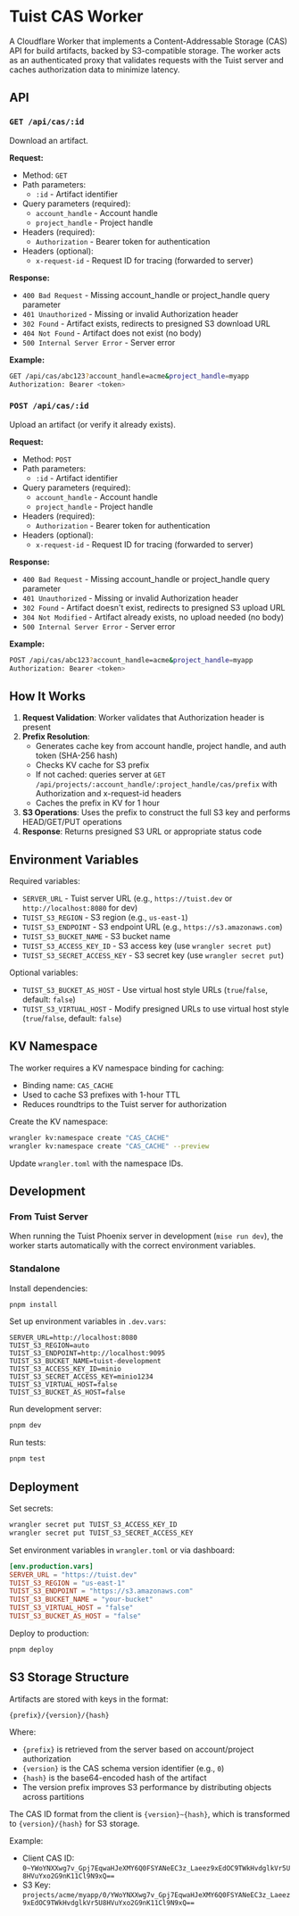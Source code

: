 # Tuist CAS Worker

A Cloudflare Worker that implements a Content-Addressable Storage (CAS) API for build artifacts, backed by S3-compatible storage. The worker acts as an authenticated proxy that validates requests with the Tuist server and caches authorization data to minimize latency.

## API

### `GET /api/cas/:id`

Download an artifact.

**Request:**
- Method: `GET`
- Path parameters:
  - `:id` - Artifact identifier
- Query parameters (required):
  - `account_handle` - Account handle
  - `project_handle` - Project handle
- Headers (required):
  - `Authorization` - Bearer token for authentication
- Headers (optional):
  - `x-request-id` - Request ID for tracing (forwarded to server)

**Response:**
- `400 Bad Request` - Missing account_handle or project_handle query parameter
- `401 Unauthorized` - Missing or invalid Authorization header
- `302 Found` - Artifact exists, redirects to presigned S3 download URL
- `404 Not Found` - Artifact does not exist (no body)
- `500 Internal Server Error` - Server error

**Example:**
```bash
GET /api/cas/abc123?account_handle=acme&project_handle=myapp
Authorization: Bearer <token>
```

### `POST /api/cas/:id`

Upload an artifact (or verify it already exists).

**Request:**
- Method: `POST`
- Path parameters:
  - `:id` - Artifact identifier
- Query parameters (required):
  - `account_handle` - Account handle
  - `project_handle` - Project handle
- Headers (required):
  - `Authorization` - Bearer token for authentication
- Headers (optional):
  - `x-request-id` - Request ID for tracing (forwarded to server)

**Response:**
- `400 Bad Request` - Missing account_handle or project_handle query parameter
- `401 Unauthorized` - Missing or invalid Authorization header
- `302 Found` - Artifact doesn't exist, redirects to presigned S3 upload URL
- `304 Not Modified` - Artifact already exists, no upload needed (no body)
- `500 Internal Server Error` - Server error

**Example:**
```bash
POST /api/cas/abc123?account_handle=acme&project_handle=myapp
Authorization: Bearer <token>
```

## How It Works

1. **Request Validation**: Worker validates that Authorization header is present
2. **Prefix Resolution**:
   - Generates cache key from account handle, project handle, and auth token (SHA-256 hash)
   - Checks KV cache for S3 prefix
   - If not cached: queries server at `GET /api/projects/:account_handle/:project_handle/cas/prefix` with Authorization and x-request-id headers
   - Caches the prefix in KV for 1 hour
3. **S3 Operations**: Uses the prefix to construct the full S3 key and performs HEAD/GET/PUT operations
4. **Response**: Returns presigned S3 URL or appropriate status code

## Environment Variables

Required variables:

- `SERVER_URL` - Tuist server URL (e.g., `https://tuist.dev` or `http://localhost:8080` for dev)
- `TUIST_S3_REGION` - S3 region (e.g., `us-east-1`)
- `TUIST_S3_ENDPOINT` - S3 endpoint URL (e.g., `https://s3.amazonaws.com`)
- `TUIST_S3_BUCKET_NAME` - S3 bucket name
- `TUIST_S3_ACCESS_KEY_ID` - S3 access key (use `wrangler secret put`)
- `TUIST_S3_SECRET_ACCESS_KEY` - S3 secret key (use `wrangler secret put`)

Optional variables:

- `TUIST_S3_BUCKET_AS_HOST` - Use virtual host style URLs (`true`/`false`, default: `false`)
- `TUIST_S3_VIRTUAL_HOST` - Modify presigned URLs to use virtual host style (`true`/`false`, default: `false`)

## KV Namespace

The worker requires a KV namespace binding for caching:

- Binding name: `CAS_CACHE`
- Used to cache S3 prefixes with 1-hour TTL
- Reduces roundtrips to the Tuist server for authorization

Create the KV namespace:

```bash
wrangler kv:namespace create "CAS_CACHE"
wrangler kv:namespace create "CAS_CACHE" --preview
```

Update `wrangler.toml` with the namespace IDs.

## Development

### From Tuist Server

When running the Tuist Phoenix server in development (`mise run dev`), the worker starts automatically with the correct environment variables.

### Standalone

Install dependencies:

```bash
pnpm install
```

Set up environment variables in `.dev.vars`:

```
SERVER_URL=http://localhost:8080
TUIST_S3_REGION=auto
TUIST_S3_ENDPOINT=http://localhost:9095
TUIST_S3_BUCKET_NAME=tuist-development
TUIST_S3_ACCESS_KEY_ID=minio
TUIST_S3_SECRET_ACCESS_KEY=minio1234
TUIST_S3_VIRTUAL_HOST=false
TUIST_S3_BUCKET_AS_HOST=false
```

Run development server:

```bash
pnpm dev
```

Run tests:

```bash
pnpm test
```

## Deployment

Set secrets:

```bash
wrangler secret put TUIST_S3_ACCESS_KEY_ID
wrangler secret put TUIST_S3_SECRET_ACCESS_KEY
```

Set environment variables in `wrangler.toml` or via dashboard:

```toml
[env.production.vars]
SERVER_URL = "https://tuist.dev"
TUIST_S3_REGION = "us-east-1"
TUIST_S3_ENDPOINT = "https://s3.amazonaws.com"
TUIST_S3_BUCKET_NAME = "your-bucket"
TUIST_S3_VIRTUAL_HOST = "false"
TUIST_S3_BUCKET_AS_HOST = "false"
```

Deploy to production:

```bash
pnpm deploy
```

## S3 Storage Structure

Artifacts are stored with keys in the format:

```
{prefix}/{version}/{hash}
```

Where:
- `{prefix}` is retrieved from the server based on account/project authorization
- `{version}` is the CAS schema version identifier (e.g., `0`)
- `{hash}` is the base64-encoded hash of the artifact
- The version prefix improves S3 performance by distributing objects across partitions

The CAS ID format from the client is `{version}~{hash}`, which is transformed to `{version}/{hash}` for S3 storage.

Example:
- Client CAS ID: `0~YWoYNXXwg7v_Gpj7EqwaHJeXMY6Q0FSYANeEC3z_Laeez9xEdOC9TWkHvdglkVr5U8HVuYxo2G9nK11Cl9N9xQ==`
- S3 Key: `projects/acme/myapp/0/YWoYNXXwg7v_Gpj7EqwaHJeXMY6Q0FSYANeEC3z_Laeez9xEdOC9TWkHvdglkVr5U8HVuYxo2G9nK11Cl9N9xQ==`
